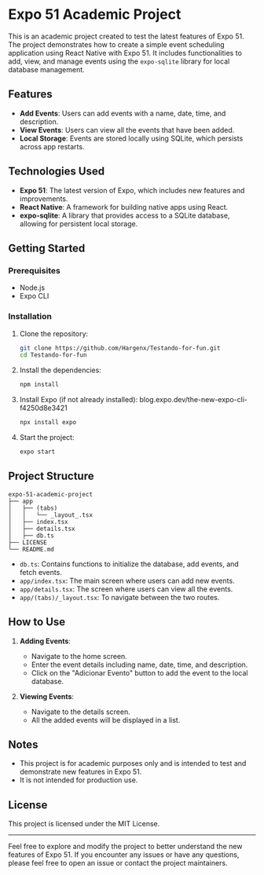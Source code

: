# Expo 51 Academic Project

This is an academic project created to test the latest features of Expo 51. The project demonstrates how to create a simple event scheduling application using React Native with Expo 51. It includes functionalities to add, view, and manage events using the `expo-sqlite` library for local database management.

## Features

- **Add Events**: Users can add events with a name, date, time, and description.
- **View Events**: Users can view all the events that have been added.
- **Local Storage**: Events are stored locally using SQLite, which persists across app restarts.

## Technologies Used

- **Expo 51**: The latest version of Expo, which includes new features and improvements.
- **React Native**: A framework for building native apps using React.
- **expo-sqlite**: A library that provides access to a SQLite database, allowing for persistent local storage.

## Getting Started

### Prerequisites

- Node.js
- Expo CLI

### Installation

1. Clone the repository:

   ```sh
   git clone https://github.com/Hargenx/Testando-for-fun.git
   cd Testando-for-fun
   ```

2. Install the dependencies:

   ```sh
   npm install
   ```

3. Install Expo (if not already installed): blog.expo.dev/the-new-expo-cli-f4250d8e3421

   ```sh
   npx install expo
   ```

4. Start the project:

   ```sh
   expo start
   ```

## Project Structure

```code
expo-51-academic-project
├── app
│   ├── (tabs)
│   │   └── _layout_.tsx
│   ├── index.tsx
│   ├── details.tsx
│   ├── db.ts
├── LICENSE
└── README.md
```

- `db.ts`: Contains functions to initialize the database, add events, and fetch events.
- `app/index.tsx`: The main screen where users can add new events.
- `app/details.tsx`: The screen where users can view all the events.
- `app/(tabs)/_layout.tsx`: To navigate between the two routes.

## How to Use

1. **Adding Events**:
   - Navigate to the home screen.
   - Enter the event details including name, date, time, and description.
   - Click on the "Adicionar Evento" button to add the event to the local database.

2. **Viewing Events**:
   - Navigate to the details screen.
   - All the added events will be displayed in a list.

## Notes

- This project is for academic purposes only and is intended to test and demonstrate new features in Expo 51.
- It is not intended for production use.

## License

This project is licensed under the MIT License.

---

Feel free to explore and modify the project to better understand the new features of Expo 51. If you encounter any issues or have any questions, please feel free to open an issue or contact the project maintainers.
